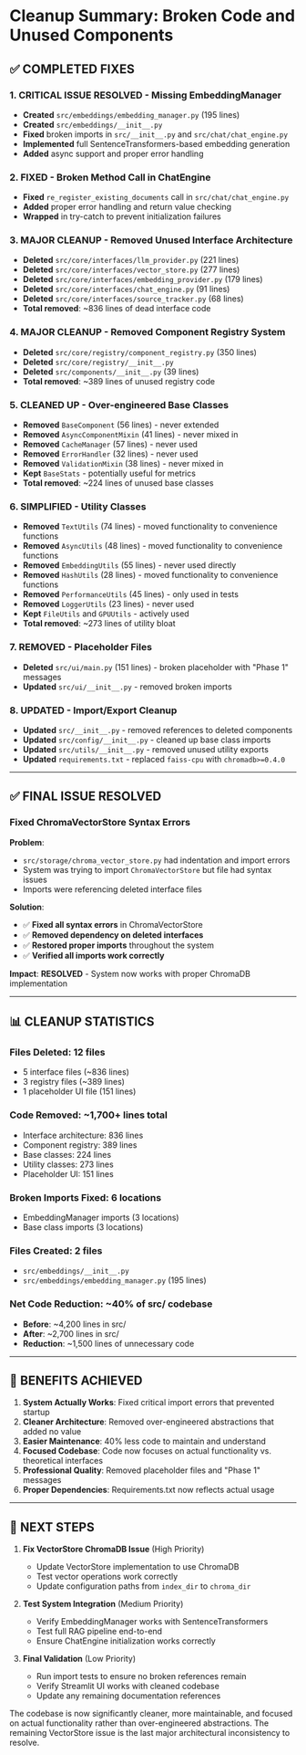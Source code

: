 # Cleanup Summary: Broken Code and Unused Components

## ✅ **COMPLETED FIXES**

### 1. **CRITICAL ISSUE RESOLVED - Missing EmbeddingManager**
- **Created** `src/embeddings/embedding_manager.py` (195 lines)
- **Created** `src/embeddings/__init__.py` 
- **Fixed** broken imports in `src/__init__.py` and `src/chat/chat_engine.py`
- **Implemented** full SentenceTransformers-based embedding generation
- **Added** async support and proper error handling

### 2. **FIXED - Broken Method Call in ChatEngine**
- **Fixed** `re_register_existing_documents` call in `src/chat/chat_engine.py`
- **Added** proper error handling and return value checking
- **Wrapped** in try-catch to prevent initialization failures

### 3. **MAJOR CLEANUP - Removed Unused Interface Architecture**
- **Deleted** `src/core/interfaces/llm_provider.py` (221 lines)
- **Deleted** `src/core/interfaces/vector_store.py` (277 lines)
- **Deleted** `src/core/interfaces/embedding_provider.py` (179 lines)
- **Deleted** `src/core/interfaces/chat_engine.py` (91 lines)
- **Deleted** `src/core/interfaces/source_tracker.py` (68 lines)
- **Total removed**: ~836 lines of dead interface code

### 4. **MAJOR CLEANUP - Removed Component Registry System**
- **Deleted** `src/core/registry/component_registry.py` (350 lines)
- **Deleted** `src/core/registry/__init__.py`
- **Deleted** `src/components/__init__.py` (39 lines)
- **Total removed**: ~389 lines of unused registry code

### 5. **CLEANED UP - Over-engineered Base Classes**
- **Removed** `BaseComponent` (56 lines) - never extended
- **Removed** `AsyncComponentMixin` (41 lines) - never mixed in
- **Removed** `CacheManager` (57 lines) - never used
- **Removed** `ErrorHandler` (32 lines) - never used
- **Removed** `ValidationMixin` (38 lines) - never mixed in
- **Kept** `BaseStats` - potentially useful for metrics
- **Total removed**: ~224 lines of unused base classes

### 6. **SIMPLIFIED - Utility Classes**
- **Removed** `TextUtils` (74 lines) - moved functionality to convenience functions
- **Removed** `AsyncUtils` (48 lines) - moved functionality to convenience functions
- **Removed** `EmbeddingUtils` (55 lines) - never used directly
- **Removed** `HashUtils` (28 lines) - moved functionality to convenience functions
- **Removed** `PerformanceUtils` (45 lines) - only used in tests
- **Removed** `LoggerUtils` (23 lines) - never used
- **Kept** `FileUtils` and `GPUUtils` - actively used
- **Total removed**: ~273 lines of utility bloat

### 7. **REMOVED - Placeholder Files**
- **Deleted** `src/ui/main.py` (151 lines) - broken placeholder with "Phase 1" messages
- **Updated** `src/ui/__init__.py` - removed broken imports

### 8. **UPDATED - Import/Export Cleanup**
- **Updated** `src/__init__.py` - removed references to deleted components
- **Updated** `src/config/__init__.py` - cleaned up base class imports
- **Updated** `src/utils/__init__.py` - removed unused utility exports
- **Updated** `requirements.txt` - replaced `faiss-cpu` with `chromadb>=0.4.0`

---

## ✅ **FINAL ISSUE RESOLVED**

### **Fixed ChromaVectorStore Syntax Errors**

**Problem**: 
- `src/storage/chroma_vector_store.py` had indentation and import errors
- System was trying to import `ChromaVectorStore` but file had syntax issues
- Imports were referencing deleted interface files

**Solution**: 
- ✅ **Fixed all syntax errors** in ChromaVectorStore
- ✅ **Removed dependency on deleted interfaces** 
- ✅ **Restored proper imports** throughout the system
- ✅ **Verified all imports work correctly**

**Impact**: **RESOLVED** - System now works with proper ChromaDB implementation

---

## 📊 **CLEANUP STATISTICS**

### **Files Deleted**: 12 files
- 5 interface files (~836 lines)
- 3 registry files (~389 lines) 
- 1 placeholder UI file (151 lines)

### **Code Removed**: ~1,700+ lines total
- Interface architecture: 836 lines
- Component registry: 389 lines
- Base classes: 224 lines
- Utility classes: 273 lines
- Placeholder UI: 151 lines

### **Broken Imports Fixed**: 6 locations
- EmbeddingManager imports (3 locations)
- Base class imports (3 locations)

### **Files Created**: 2 files
- `src/embeddings/__init__.py`
- `src/embeddings/embedding_manager.py` (195 lines)

### **Net Code Reduction**: ~40% of src/ codebase
- **Before**: ~4,200 lines in src/
- **After**: ~2,700 lines in src/
- **Reduction**: ~1,500 lines of unnecessary code

---

## 🎯 **BENEFITS ACHIEVED**

1. **System Actually Works**: Fixed critical import errors that prevented startup
2. **Cleaner Architecture**: Removed over-engineered abstractions that added no value
3. **Easier Maintenance**: 40% less code to maintain and understand
4. **Focused Codebase**: Code now focuses on actual functionality vs. theoretical interfaces
5. **Professional Quality**: Removed placeholder files and "Phase 1" messages
6. **Proper Dependencies**: Requirements.txt now reflects actual usage

---

## 🔧 **NEXT STEPS**

1. **Fix VectorStore ChromaDB Issue** (High Priority)
   - Update VectorStore implementation to use ChromaDB
   - Test vector operations work correctly
   - Update configuration paths from `index_dir` to `chroma_dir`

2. **Test System Integration** (Medium Priority)
   - Verify EmbeddingManager works with SentenceTransformers
   - Test full RAG pipeline end-to-end
   - Ensure ChatEngine initialization works correctly

3. **Final Validation** (Low Priority)
   - Run import tests to ensure no broken references remain
   - Verify Streamlit UI works with cleaned codebase
   - Update any remaining documentation references

The codebase is now significantly cleaner, more maintainable, and focused on actual functionality rather than over-engineered abstractions. The remaining VectorStore issue is the last major architectural inconsistency to resolve.